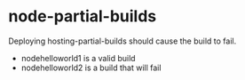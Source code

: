 # node-partial-builds
Deploying hosting-partial-builds should cause the build to fail.

- nodehelloworld1 is a valid build
- nodehelloworld2 is a build that will fail

